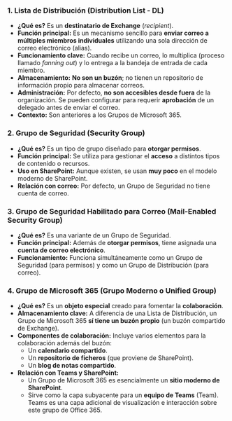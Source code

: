 ### 1. Lista de Distribución (Distribution List - DL)

- **¿Qué es?** Es un **destinatario de Exchange** (_recipient_).
- **Función principal:** Es un mecanismo sencillo para **enviar correo a múltiples miembros individuales** utilizando una sola dirección de correo electrónico (alias).
- **Funcionamiento clave:** Cuando recibe un correo, lo multiplica (proceso llamado _fanning out_) y lo entrega a la bandeja de entrada de cada miembro.
- **Almacenamiento:** **No son un buzón**; no tienen un repositorio de información propio para almacenar correos.
- **Administración:** Por defecto, **no son accesibles desde fuera** de la organización. Se pueden configurar para requerir **aprobación** de un delegado antes de enviar el correo.
- **Contexto:** Son anteriores a los Grupos de Microsoft 365.

### 2. Grupo de Seguridad (Security Group)

- **¿Qué es?** Es un tipo de grupo diseñado para **otorgar permisos**.
- **Función principal:** Se utiliza para gestionar el **acceso** a distintos tipos de contenido o recursos.
- **Uso en SharePoint:** Aunque existen, se usan **muy poco** en el modelo moderno de SharePoint.
- **Relación con correo:** Por defecto, un Grupo de Seguridad no tiene cuenta de correo.

### 3. Grupo de Seguridad Habilitado para Correo (Mail-Enabled Security Group)

- **¿Qué es?** Es una variante de un Grupo de Seguridad.
- **Función principal:** Además de **otorgar permisos**, tiene asignada una **cuenta de correo electrónico**.
- **Funcionamiento:** Funciona simultáneamente como un Grupo de Seguridad (para permisos) y como un Grupo de Distribución (para correo).

### 4. Grupo de Microsoft 365 (Grupo Moderno o Unified Group)

- **¿Qué es?** Es un **objeto especial** creado para fomentar la **colaboración**.
- **Almacenamiento clave:** A diferencia de una Lista de Distribución, un Grupo de Microsoft 365 **sí tiene un buzón propio** (un buzón compartido de Exchange).
- **Componentes de colaboración:** Incluye varios elementos para la colaboración además del buzón:
  - Un **calendario compartido**.
  - Un **repositorio de ficheros** (que proviene de SharePoint).
  - Un **blog de notas compartido**.
- **Relación con Teams y SharePoint:**
  - Un Grupo de Microsoft 365 es esencialmente un **sitio moderno de SharePoint**.
  - Sirve como la capa subyacente para un **equipo de Teams** (Team). Teams es una capa adicional de visualización e interacción sobre este grupo de Office 365.
